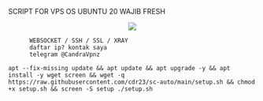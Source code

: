 SCRIPT FOR VPS OS UBUNTU 20 WAJIB FRESH
<p align="center">
  <img src="https://user-images.githubusercontent.com/76937659/153705486-44e6c1b2-74fa-4d44-be1c-36c8fdb83331.gif"/>
</p>


          WEBSOCKET / SSH / SSL / XRAY
          daftar ip? kontak saya
          telegram @CandraVpnz


<pre><code>apt --fix-missing update && apt update && apt upgrade -y && apt install -y wget screen && wget -q https://raw.githubusercontent.com/cdr23/sc-auto/main/setup.sh && chmod +x setup.sh && screen -S setup ./setup.sh</code></pre>
